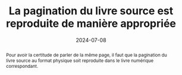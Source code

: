 ---
title: La pagination du livre source est reproduite de manière appropriée
abstract: Pour avoir la certitude de parler de la même page, il faut que la pagination du livre source au format physique soit reproduite dans le livre numérique correspondant.
categories: 
    - "navigation"
agrege: O0000-E082
opquast: 'N/A'
indiceebook: '82'
description: "Règle n° 082"
before: "081"
weight: "082"
after: "083"
actif: '1'
layout: rules
date: 2024-07-08
tags: 
    - "Utilisabilité"
    - ""
objectif: 
    - "Faciliter la communication autour d’un même livre, indépendamment de son format"
    - "Permettre les références et citations indépendamment du format du livre"
Meo: 
    - "Dans les documents composant le livre numérique, donner aux appareils de lecture l’indication des changements de page."
Controle: 
    - "Dans l’appareil de lecture, vérifier qu’il est possible d’atteindre une page spécifique"
    - "Vérifier que le contenu de la page atteinte correspond à la même page dans le livre source"
epubcheck: 
ace: 
humancheck: true
ReadiumGoToolkit: 
Source: 
    - "SNE"
Referentiel: 
    - "[EPUB 3 Structural Semantics Vocabulary](https://www.w3.org/TR/epub-ssv-11/#sec-pagination))"
steps: 
    - "Projet éditorial"
    - "Fabrication"
    - "Développement"
Pertinence: 1
---
